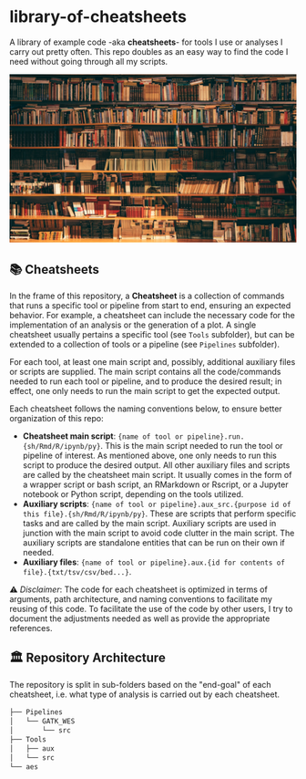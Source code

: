 # library-of-cheatsheets

A library of example code -aka **cheatsheets**- for tools I use or analyses I carry out pretty often. This repo doubles as an easy way to find the code I need without going through all my scripts.

![Library](/aes/library.jpg)

## 📚 Cheatsheets

In the frame of this repository, a **Cheatsheet** is a collection of commands that runs a specific tool or pipeline from start to end, ensuring an expected behavior. For example, a cheatsheet can include the necessary code for the implementation of an analysis or the generation of a plot. A single cheatsheet usually pertains a specific tool (see `Tools` subfolder), but can be extended to a collection of tools or a pipeline (see `Pipelines` subfolder). 

For each tool, at least one main script and, possibly, additional auxiliary files or scripts are supplied. The main script contains all the code/commands needed to run each tool or pipeline, and to produce the desired result; in effect, one only needs to run the main script to get the expected output.

Each cheatsheet follows the naming conventions below, to ensure better organization of this repo:

* **Cheatsheet main script**: `{name of tool or pipeline}.run.{sh/Rmd/R/ipynb/py}`. This is the main script needed to run the tool or pipeline of interest. As mentioned above, one only needs to run this script to produce the desired output. All other auxiliary files and scripts are called by the cheatsheet main script. It usually comes in the form of a wrapper script or bash script, an RMarkdown or Rscript, or a Jupyter notebook or Python script, depending on the tools utilized.
* **Auxiliary scripts**: `{name of tool or pipeline}.aux_src.{purpose id of this file}.{sh/Rmd/R/ipynb/py}`. These are scripts that perform specific tasks and are called by the main script. Auxiliary scripts are used in junction with the main script to avoid code clutter in the main script. The auxiliary scripts are standalone entities that can be run on their own if needed.
* **Auxiliary files**: `{name of tool or pipeline}.aux.{id for contents of file}.{txt/tsv/csv/bed...}`.

⚠️ *Disclaimer*: The code for each cheatsheet is optimized in terms of arguments, path architecture, and naming conventions to facilitate my reusing of this code. To facilitate the use of the code by other users, I try to document the adjustments needed as well as provide the appropriate references.

## 🏛️ Repository Architecture

The repository is split in sub-folders based on the "end-goal" of each cheatsheet, i.e. what type of analysis is carried out by each cheatsheet.

```
├── Pipelines
│   └── GATK_WES
│       └── src
├── Tools
│   ├── aux
│   └── src
└── aes
```
